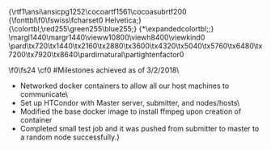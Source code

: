{\rtf1\ansi\ansicpg1252\cocoartf1561\cocoasubrtf200
{\fonttbl\f0\fswiss\fcharset0 Helvetica;}
{\colortbl;\red255\green255\blue255;}
{\*\expandedcolortbl;;}
\margl1440\margr1440\vieww10800\viewh8400\viewkind0
\pard\tx720\tx1440\tx2160\tx2880\tx3600\tx4320\tx5040\tx5760\tx6480\tx7200\tx7920\tx8640\pardirnatural\partightenfactor0

\f0\fs24 \cf0 #Milestones achieved as of 3/2/2018\
- Networked docker containers to allow all our host machines to communicate\
- Set up HTCondor with Master server, submitter, and nodes/hosts\
- Modified the base docker image to install ffmpeg upon creation of container
- Completed small test job and it was pushed from submitter to master to a random node successfully.}
